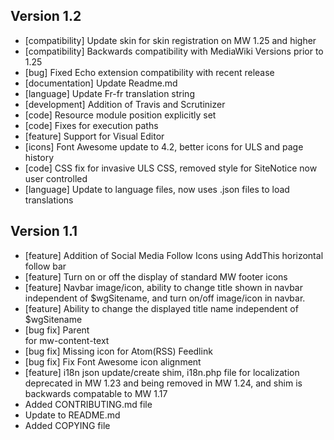 ## Version 1.2

* [compatibility] Update skin for skin registration on MW 1.25 and higher
* [compatibility] Backwards compatibility with MediaWiki Versions prior to 1.25
* [bug] Fixed Echo extension compatibility with recent release
* [documentation] Update Readme.md
* [language] Update Fr-fr translation string
* [development] Addition of Travis and Scrutinizer
* [code] Resource module position explicitly set
* [code] Fixes for execution paths
* [feature] Support for Visual Editor
* [icons] Font Awesome update to 4.2, better icons for ULS and page history
* [code] CSS fix for invasive ULS CSS, removed style for SiteNotice now user controlled
* [language] Update to language files, now uses .json files to load translations

## Version 1.1

* [feature] Addition of Social Media Follow Icons using AddThis horizontal follow bar
* [feature] Turn on or off the display of standard MW footer icons
* [feature] Navbar image/icon, ability to change title shown in navbar independent of $wgSitename, and turn on/off image/icon in navbar.
* [feature] Ability to change the displayed title name independent of $wgSitename 
* [bug fix] Parent <div> for mw-content-text <div>
* [bug fix] Missing icon for Atom(RSS) Feedlink
* [bug fix] Fix Font Awesome icon alignment
* [feature] i18n json update/create shim, i18n.php file for localization deprecated in MW 1.23 and being removed in MW 1.24, and shim is backwards compatable to MW 1.17
* Added CONTRIBUTING.md file
* Update to README.md
* Added COPYING file

